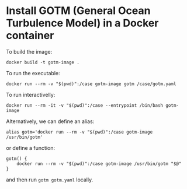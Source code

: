 #  Install GOTM (General Ocean Turbulence Model) in a Docker container

To build the image:

```
docker build -t gotm-image .
```

To run the executable:

```
docker run --rm -v "$(pwd)":/case gotm-image gotm /case/gotm.yaml
```

To run interactivelly:

```
docker run --rm -it -v "$(pwd)":/case --entrypoint /bin/bash gotm-image
```

Alternatively, we can define an alias:

```
alias gotm='docker run --rm -v "$(pwd)":/case gotm-image /usr/bin/gotm'
```

or define a function:

```
gotm() {
    docker run --rm -v "$(pwd)":/case gotm-image /usr/bin/gotm "$@"
}
```

and then run `gotm gotm.yaml` locally.
